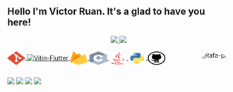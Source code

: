 ## Hello I'm Victor Ruan. It's a glad to have you here! 
<div align="center">
  <a href="https://github.com/ivictoruan">
  <img height="180em" src="https://github-readme-stats.vercel.app/api?username=ivictoruan&show_icons=true&theme=dracula&include_all_commits=true&count_private=true"/>
  <img height="180em" src="https://github-readme-stats.vercel.app/api/top-langs/?username=ivictoruan&layout=compact&langs_count=7&theme=dracula"/>
</div>
<div style="display: inline_block"><br>
  <img align="center" alt="Rafa-Js" height="30" width="40" src="https://github.com/rafaelfl/rafaelfl/raw/main/img/git.svg">
  <img align="center" alt="Vitin-Flutter" height="30" width="40" src="https://storage.googleapis.com/cms-storage-bucket/6a07d8a62f4308d2b854.svg">
  <img align="center" alt="Rafa-React" height="30" width="40" src="https://github.com/rafaelfl/rafaelfl/raw/main/img/firebase.svg">
  <img align="center" alt="Rafa-HTML" height="30" width="40" src="https://github.com/rafaelfl/rafaelfl/raw/main/img/c-programming.svg">
  <img align="center" alt="Rafa-CSS" height="30" width="40" src="https://github.com/rafaelfl/rafaelfl/raw/main/img/java.svg">
  <img align="center" alt="Rafa-Python" height="30" width="40" src="https://raw.githubusercontent.com/devicons/devicon/master/icons/python/python-original.svg">
  <img align="center" alt="Rafa-Csharp" height="30" width="40" src="https://github.com/rafaelfl/rafaelfl/raw/main/img/github.svg">
  <img align="right" alt="Rafa-pic" height="150" style="border-radius:50px;" src="https://lite-images-i.scdn.co/image/ab67706c0000da846f25572514ee3025326335bc">
</div>
  
  ##
 
<div> 
  <a href="https://www.youtube.com/channel/UCYGTHmRH98FPXdnACHAmTjg" target="_blank"><img src="https://img.shields.io/badge/YouTube-FF0000?style=for-the-badge&logo=youtube&logoColor=white" target="_blank"></a>
  <a href="https://www.instagram.com/ivictoruan/" target="_blank"><img src="https://img.shields.io/badge/-Instagram-%23E4405F?style=for-the-badge&logo=instagram&logoColor=white" target="_blank"></a>
<!--  	<a href="https://www.twitch.tv/rafaballerinii" target="_blank"><img src="https://img.shields.io/badge/Twitch-9146FF?style=for-the-badge&logo=twitch&logoColor=white" target="_blank"></a> -->
<!--  <a href="https://discord.gg/wagxzStdcR" target="_blank"><img src="https://img.shields.io/badge/Discord-7289DA?style=for-the-badge&logo=discord&logoColor=white" target="_blank"></a>  -->
  <a href = "victorruan135@gmail.com"><img src="https://img.shields.io/badge/-Gmail-%23333?style=for-the-badge&logo=gmail&logoColor=white" target="_blank"></a>
  <a href="https://www.linkedin.com/in/ivictoruan/" target="_blank"><img src="https://img.shields.io/badge/-LinkedIn-%230077B5?style=for-the-badge&logo=linkedin&logoColor=white" target="_blank"></a> 
 
<!--   ![Snake animation](https://github.com/rafaballerini/rafaballerini/blob/output/github-contribution-grid-snake.svg) -->
 
</div>

